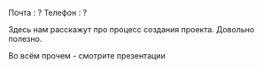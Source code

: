 Почта : ?
Телефон : ?

Здесь нам расскажут про процесс создания проекта. Довольно полезно.

Во всём прочем - смотрите презентации
